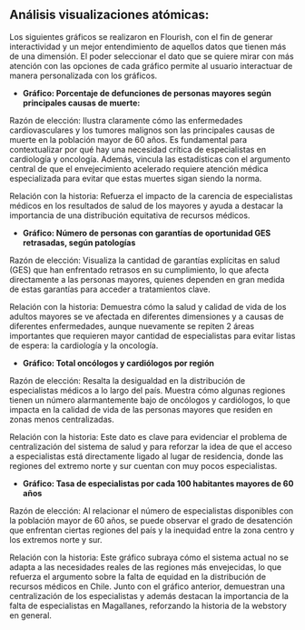## Análisis visualizaciones atómicas:

Los siguientes gráficos se realizaron en Flourish, con el fin de generar interactividad y un mejor entendimiento de aquellos datos que tienen más de una dimensión.
El poder seleccionar el dato que se quiere mirar con más atención con las opciones de cada gráfico permite al usuario interactuar de manera personalizada con los gráficos.

- **Gráfico: Porcentaje de defunciones de personas mayores según principales causas de muerte:**

Razón de elección: Ilustra claramente cómo las enfermedades cardiovasculares y los tumores malignos son las principales causas de muerte en la población mayor de 60 años. Es fundamental para contextualizar por qué hay una necesidad crítica de especialistas en cardiología y oncología. Además, vincula las estadísticas con el argumento central de que el envejecimiento acelerado requiere atención médica especializada para evitar que estas muertes sigan siendo la norma.

Relación con la historia: Refuerza el impacto de la carencia de especialistas médicos en los resultados de salud de los mayores y ayuda a destacar la importancia de una distribución equitativa de recursos médicos.

- **Gráfico: Número de personas con garantías de oportunidad GES retrasadas, según patologías**
  
Razón de elección: Visualiza la cantidad de garantías explícitas en salud (GES) que han enfrentado retrasos en su cumplimiento, lo que afecta directamente a las personas mayores, quienes dependen en gran medida de estas garantías para acceder a tratamientos clave.

Relación con la historia: Demuestra cómo la salud y calidad de vida de los adultos mayores se ve afectada en diferentes dimensiones y a causas de diferentes enfermedades, aunque nuevamente se repiten 2 áreas importantes que requieren mayor cantidad de especialistas para evitar listas de espera: la cardiología y la oncología.

- **Gráfico: Total oncólogos y cardiólogos por región**
  
Razón de elección: Resalta la desigualdad en la distribución de especialistas médicos a lo largo del país. Muestra cómo algunas regiones tienen un número alarmantemente bajo de oncólogos y cardiólogos, lo que impacta en la calidad de vida de las personas mayores que residen en zonas menos centralizadas.

Relación con la historia: Este dato es clave para evidenciar el problema de centralización del sistema de salud y para reforzar la idea de que el acceso a especialistas está directamente ligado al lugar de residencia, donde las regiones del extremo norte y sur cuentan con muy pocos especialistas.

- **Gráfico: Tasa de especialistas por cada 100 habitantes mayores de 60 años**
  
Razón de elección: Al relacionar el número de especialistas disponibles con la población mayor de 60 años, se puede observar el grado de desatención que enfrentan ciertas regiones del país y la inequidad entre la zona centro y los extremos norte y sur.

Relación con la historia: Este gráfico subraya cómo el sistema actual no se adapta a las necesidades reales de las regiones más envejecidas, lo que refuerza el argumento sobre la falta de equidad en la distribución de recursos médicos en Chile. Junto con el gráfico anterior, demuestran una centralización de los especialistas y además destacan la importancia de la falta de especialistas en Magallanes, reforzando la historia de la webstory en general.
